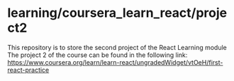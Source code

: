 # learning/coursera_learn_react/project2
This repository is to store the second project of the React Learning module
The project 2 of the course can be found in the following link: https://www.coursera.org/learn/learn-react/ungradedWidget/vtOeH/first-react-practice
